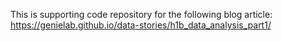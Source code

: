 This is supporting code repository for the following blog article:
https://genielab.github.io/data-stories/h1b_data_analysis_part1/
